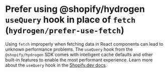 # Prefer using @shopify/hydrogen `useQuery` hook in place of `fetch` (`hydrogen/prefer-use-fetch`)

Using `fetch` improperly when fetching data in React components can lead to unknown performance problems. The `useQuery` hook from the `@shopify/hydrogen` SDK comes with intelligent cache defaults and other built-in features to enable the most performant experience. Learn more about the `useQuery` hook in the [Shopify.dev docs](https://shopify.dev/api/hydrogen/hooks/global/usequery).
